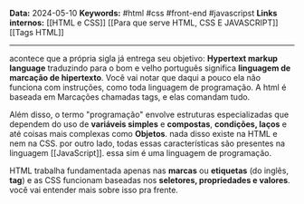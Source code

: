 **Data:** 2024-05-10
**Keywords:** #html #css #front-end #javascripst 
**Links internos:** [[HTML e CSS]] [[Para que serve HTML, CSS E JAVASCRIPT]] [[Tags HTML]]
___ 

acontece que a própria sigla já entrega seu objetivo: **Hypertext markup language** traduzindo para o bom e velho português significa **linguagem de marcação de hipertexto**. 
Você vai notar que daqui a pouco ela não funciona com instruções, como toda linguagem de programação. A html é baseada em Marcações chamadas tags, e elas comandam tudo.

Além disso, o termo "programação" envolve estruturas especializadas que dependem do uso de **variáveis simples** e **compostas**, **condições, laços** e até coisas mais complexas como **Objetos**. nada disso existe na HTML e nem na CSS. por outro lado, todas essas características são presentes na linguagem [[JavaScript]]. essa sim é uma linguagem de programação.

HTML trabalha fundamentada apenas nas **marcas** ou **etiquetas** (do inglês, **tag**) e as CSS funcionam baseadas nos **seletores, propriedades e valores**. você vai entender mais sobre isso pra frente.